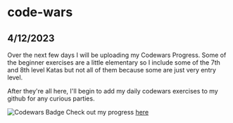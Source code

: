 # code-wars

## 4/12/2023

Over the next few days I will be uploading my Codewars Progress. Some of the beginner exercises are a little elementary so I include some of the 7th and 8th level Katas but not all of them because some are just very entry level.

After they're all here, I'll begin to add my daily codewars exercises to my github for any curious parties.

![Codewars Badge](https://www.codewars.com/users/BSward/badges/large)
Check out my progress [here](https://www.codewars.com/users/BSward)